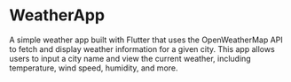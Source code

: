 # WeatherApp
A simple weather app built with Flutter that uses the OpenWeatherMap API to fetch and display weather information for a given city. This app allows users to input a city name and view the current weather, including temperature, wind speed, humidity, and more.
